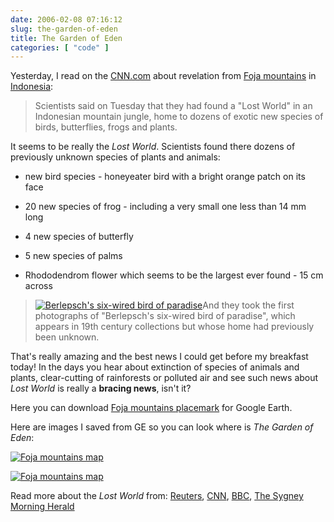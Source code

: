```yaml
---
date: 2006-02-08 07:16:12
slug: the-garden-of-eden
title: The Garden of Eden
categories: [ "code" ]
---
```


Yesterday, I read on the [CNN.com](http://cnn.com) about revelation from [Foja mountains](http://local.google.com/?t=h&ll=-3.272146,138.592529&spn=5.284909,10.305176&t=h) in [Indonesia](http://en.wikipedia.org/wiki/Indonesia):



> Scientists said on Tuesday that they had found a "Lost World" in an Indonesian mountain jungle, home to dozens of exotic new species of birds, butterflies, frogs and plants.









It seems to be really the _Lost World_. Scientists found there dozens of previously unknown species of plants and animals:




	
  * new bird species - honeyeater bird with a bright orange patch on its face

	
  * 20 new species of frog - including a very small one less than 14 mm long

	
  * 4 new species of butterfly

	
  * 5 new species of palms

	
  * Rhododendrom flower which seems to be the largest ever found - 15 cm across







> [![Berlepsch's six-wired bird of paradise](http://i.today.reuters.com/misc/genImage.aspx?uri=2006-02-07T135343Z_01_L01588376_RTRUKOP_2_PICTURE0.jpg&resize=other)](http://today.reuters.co.uk/news/newsPhotoPresentation.aspx?type=topNews&imageID=2006-02-07T033200Z_01_L01588376_RTRUKOP_0_PICTURE0.xml)And they took the first photographs of "Berlepsch's six-wired bird of paradise", which appears in 19th century collections but whose home had previously been unknown.









That's really amazing and the best news I could get before my breakfast today! In the days you hear about extinction of species of animals and plants, clear-cutting of rainforests or polluted air and see such news about _Lost World_ is really a **bracing news**, isn't it?







Here you can download [Foja mountains placemark](http://bbs.keyhole.com/ubb/showthreaded.php/Cat/0/Number/305093/an/0/page/0) for Google Earth.







Here are images I saved from GE so you can look where is _The Garden of Eden_:







[![Foja mountains map](http://mateusz.loskot.net/gallery/_gallery_albums_store/maps/foja_mountains_1.thumb.jpg)](http://mateusz.loskot.net/gallery/maps/foja_mountains_1)

[![Foja mountains map](http://mateusz.loskot.net/gallery/_gallery_albums_store/maps/foja_mountains_2.thumb.jpg)](http://mateusz.loskot.net/gallery/maps/foja_mountains_2)







Read more about the _Lost World_ from: [Reuters](http://today.reuters.com/news/newsArticle.aspx?type=scienceNews&storyID=2006-02-07T135350Z_01_L01588376_RTRUKOC_0_US-ENVIRONMENT-SPECIES.xml), [CNN](http://edition.cnn.com/2006/TECH/science/02/07/environment.species.reut/index.html), [BBC](http://news.bbc.co.uk/1/low/sci/tech/4688000.stm), [The Sygney Morning Herald](http://www.smh.com.au/articles/2006/02/07/1139074216153.html)

